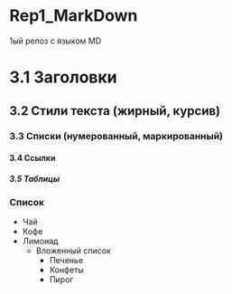 # Rep1_MarkDown
1ый репоз с языком MD
# 3.1 Заголовки
## 3.2 Стили текста (жирный, курсив)
### 3.3 Списки (нумерованный, маркированный)
#### 3.4 Ссылки
##### 3.5 Таблицы
### Список 
* Чай
* Кофе
* Лимонад
  * Вложенный список
     * Печенье
     *  Конфеты
     *  Пирог
